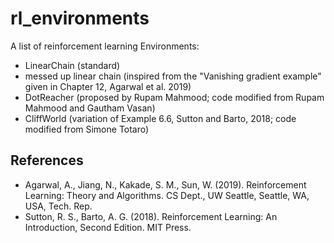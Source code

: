 # rl_environments
A list of reinforcement learning Environments:
- LinearChain (standard)
- messed up linear chain (inspired from the "Vanishing gradient example" given in Chapter 12, Agarwal et al. 2019)
- DotReacher (proposed by Rupam Mahmood; code modified from Rupam Mahmood and Gautham Vasan)
- CliffWorld (variation of Example 6.6, Sutton and Barto, 2018; code modified from Simone Totaro)

## References
- Agarwal, A., Jiang, N., Kakade, S. M., Sun, W. (2019). Reinforcement Learning: Theory and Algorithms. CS Dept., UW Seattle, Seattle, WA, USA, Tech. Rep.
- Sutton, R. S., Barto, A. G. (2018). Reinforcement Learning: An Introduction, Second Edition. MIT Press.
